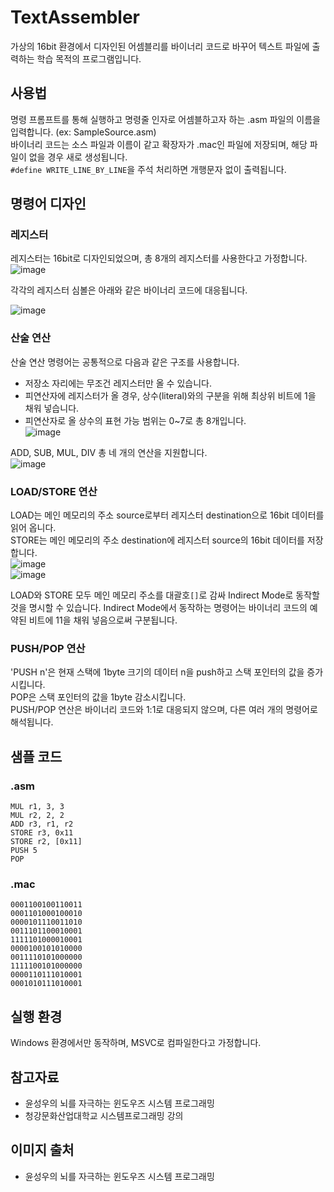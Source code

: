 # TextAssembler
가상의 16bit 환경에서 디자인된 어셈블리를 바이너리 코드로 바꾸어 텍스트 파일에 출력하는 학습 목적의 프로그램입니다.
  
## 사용법
명령 프롬프트를 통해 실행하고 명령줄 인자로 어셈블하고자 하는 .asm 파일의 이름을 입력합니다. (ex: SampleSource.asm)  
바이너리 코드는 소스 파일과 이름이 같고 확장자가 .mac인 파일에 저장되며, 해당 파일이 없을 경우 새로 생성됩니다.  
`#define WRITE_LINE_BY_LINE`을 주석 처리하면 개행문자 없이 출력됩니다.
  
## 명령어 디자인
### 레지스터
레지스터는 16bit로 디자인되었으며, 총 8개의 레지스터를 사용한다고 가정합니다.  
![image](https://github.com/jihukim135/TextAssembler/assets/90246317/38c9c065-85e0-48ba-be41-69d9a7fbb4b8)  
  
각각의 레지스터 심볼은 아래와 같은 바이너리 코드에 대응됩니다.  
  
![image](https://github.com/jihukim135/TextAssembler/assets/90246317/d6dc4310-ceba-43ad-b56d-0657c8a36893)  

  
### 산술 연산
산술 연산 명령어는 공통적으로 다음과 같은 구조를 사용합니다.  
- 저장소 자리에는 무조건 레지스터만 올 수 있습니다.
- 피연산자에 레지스터가 올 경우, 상수(literal)와의 구분을 위해 최상위 비트에 1을 채워 넣습니다.  
- 피연산자로 올 상수의 표현 가능 범위는 0~7로 총 8개입니다.  
![image](https://github.com/jihukim135/TextAssembler/assets/90246317/715cb653-69d1-4fc6-86e7-9660aba08efb)
  
ADD, SUB, MUL, DIV 총 네 개의 연산을 지원합니다.  
![image](https://github.com/jihukim135/TextAssembler/assets/90246317/ec3eca4f-064c-4459-af84-448838765aaf)  
  
### LOAD/STORE 연산
LOAD는 메인 메모리의 주소 source로부터 레지스터 destination으로 16bit 데이터를 읽어 옵니다.  
STORE는 메인 메모리의 주소 destination에 레지스터 source의 16bit 데이터를 저장합니다.  
![image](https://github.com/jihukim135/TextAssembler/assets/90246317/c940f725-4f7e-4936-a726-f9a82c0236c8)  
![image](https://github.com/jihukim135/TextAssembler/assets/90246317/888def08-1d5b-48d6-a006-b3f2555ff7e3)  
   
LOAD와 STORE 모두 메인 메모리 주소를 대괄호`[]`로 감싸 Indirect Mode로 동작할 것을 명시할 수 있습니다.
Indirect Mode에서 동작하는 명령어는 바이너리 코드의 예약된 비트에 11을 채워 넣음으로써 구분됩니다.
  
### PUSH/POP 연산
'PUSH n'은 현재 스택에 1byte 크기의 데이터 n을 push하고 스택 포인터의 값을 증가시킵니다.  
POP은 스택 포인터의 값을 1byte 감소시킵니다.  
PUSH/POP 연산은 바이너리 코드와 1:1로 대응되지 않으며, 다른 여러 개의 명령어로 해석됩니다.  
  
## 샘플 코드
### .asm
```
MUL r1, 3, 3
MUL r2, 2, 2
ADD r3, r1, r2
STORE r3, 0x11
STORE r2, [0x11]
PUSH 5
POP 
```
### .mac
```
0001100100110011
0001101000100010
0000101110011010
0011101100010001
1111101000010001
0000100101010000
0011110101000000
1111100101000000
0000110111010001
0001010111010001
```
  
## 실행 환경
Windows 환경에서만 동작하며, MSVC로 컴파일한다고 가정합니다.
  
## 참고자료
- 윤성우의 뇌를 자극하는 윈도우즈 시스템 프로그래밍
- 청강문화산업대학교 시스템프로그래밍 강의
  
## 이미지 출처
- 윤성우의 뇌를 자극하는 윈도우즈 시스템 프로그래밍
